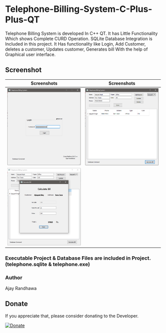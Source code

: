 # Telephone-Billing-System-C-Plus-Plus-QT

Telephone Billing System is developed In C++ QT. It has Little Functionality Which shows Complete CURD Operation. SQLite Database Integration is Included in this project. It Has functionality like Login, Add Customer, deletes a customer, Updates customer, Generates bill With the help of Graphical user interface.

## Screenshot

| Screenshots  | Screenshots |
| ------------- | ------------- |
| <img src="/sc/pic3.PNG"> | <img src="/sc/pic1.PNG"> |
| <img src="/sc/pic2.PNG">|

### Executable Project & Database Files are included in Project. (telephone.sqlite & telephone.exe)

### Author

Ajay Randhawa

## Donate
If you appreciate that, please consider donating to the Developer.

[![Donate](https://cdn.pbrd.co/images/HyQFKkP.png)](https://www.paypal.me/ajayrandhawa) 
